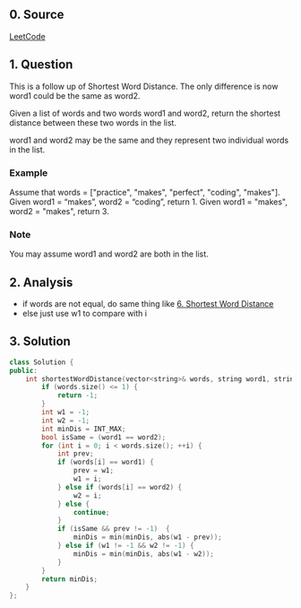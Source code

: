 ## 0. Source
[LeetCode](https://leetcode.com/problems/shortest-word-distance-iii/)

## 1. Question
This is a follow up of Shortest Word Distance. The only difference is now word1 could be the same as word2.

Given a list of words and two words word1 and word2, return the shortest distance between these two words in the list.

word1 and word2 may be the same and they represent two individual words in the list.
### Example
Assume that words = ["practice", "makes", "perfect", "coding", "makes"].
Given word1 = “makes”, word2 = “coding”, return 1.
Given word1 = "makes", word2 = "makes", return 3.
### Note 
You may assume word1 and word2 are both in the list.
## 2. Analysis

- if words are not equal, do same thing like [6. Shortest Word Distance](quiver:///notes/D4E52429-E28E-460E-A001-F7EC041CEEE9)
- else just use w1 to compare with i

## 3. Solution

```CPP
class Solution {
public:
    int shortestWordDistance(vector<string>& words, string word1, string word2) {
        if (words.size() <= 1) {
            return -1;
        }
        int w1 = -1;
        int w2 = -1;
        int minDis = INT_MAX;
        bool isSame = (word1 == word2);
        for (int i = 0; i < words.size(); ++i) {
            int prev;
            if (words[i] == word1) {
                prev = w1;
                w1 = i;
            } else if (words[i] == word2) {
                w2 = i;
            } else {
                continue;
            }
            if (isSame && prev != -1)  {
                minDis = min(minDis, abs(w1 - prev));
            } else if (w1 != -1 && w2 != -1) {
                minDis = min(minDis, abs(w1 - w2));
            }
        }
        return minDis;
    }
};
```